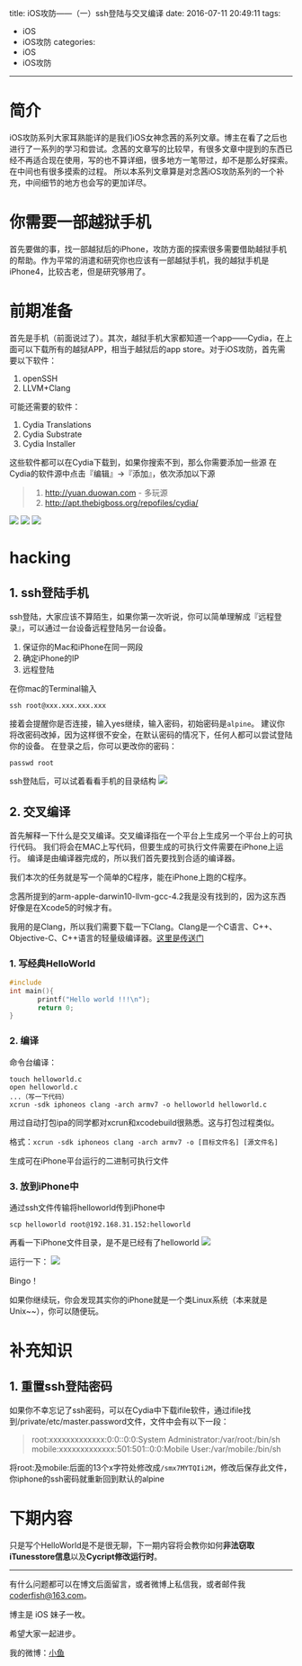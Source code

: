 title: iOS攻防——（一）ssh登陆与交叉编译
date: 2016-07-11 20:49:11
tags:
  - iOS
  - iOS攻防
categories:
  - iOS
  - iOS攻防
---

# 简介
iOS攻防系列大家耳熟能详的是我们iOS女神念茜的系列文章。博主在看了之后也进行了一系列的学习和尝试。念茜的文章写的比较早，有很多文章中提到的东西已经不再适合现在使用，写的也不算详细，很多地方一笔带过，却不是那么好探索。在中间也有很多摸索的过程。
所以本系列文章算是对念茜iOS攻防系列的一个补充，中间细节的地方也会写的更加详尽。

# 你需要一部越狱手机
首先要做的事，找一部越狱后的iPhone，攻防方面的探索很多需要借助越狱手机的帮助。作为平常的消遣和研究你也应该有一部越狱手机，我的越狱手机是iPhone4，比较古老，但是研究够用了。

# 前期准备
首先是手机（前面说过了）。其次，越狱手机大家都知道一个app——Cydia，在上面可以下载所有的越狱APP，相当于越狱后的app store。对于iOS攻防，首先需要以下软件：
1. openSSH
2. LLVM+Clang

可能还需要的软件：
1. Cydia Translations
2. Cydia Substrate
3. Cydia Installer

这些软件都可以在Cydia下载到，如果你搜索不到，那么你需要添加一些源
在Cydia的软件源中点击『编辑』->『添加』，依次添加以下源
> 1. http://yuan.duowan.com - 多玩源
> 2. http://apt.thebigboss.org/repofiles/cydia/

<!--more-->

![](http://7xt4xp.com1.z0.glb.clouddn.com/blog_iOS%E6%94%BB%E9%98%B2%E2%80%94%E2%80%94%EF%BC%88%E4%B8%80%EF%BC%89ssh%E7%99%BB%E9%99%86%E4%B8%8E%E4%BA%A4%E5%8F%89%E7%BC%96%E8%AF%91-01.PNG-w375)
![](http://7xt4xp.com1.z0.glb.clouddn.com/blog_iOS%E6%94%BB%E9%98%B2%E2%80%94%E2%80%94%EF%BC%88%E4%B8%80%EF%BC%89ssh%E7%99%BB%E9%99%86%E4%B8%8E%E4%BA%A4%E5%8F%89%E7%BC%96%E8%AF%91-02.PNG-w375)
![](http://7xt4xp.com1.z0.glb.clouddn.com/blog_iOS%E6%94%BB%E9%98%B2%E2%80%94%E2%80%94%EF%BC%88%E4%B8%80%EF%BC%89ssh%E7%99%BB%E9%99%86%E4%B8%8E%E4%BA%A4%E5%8F%89%E7%BC%96%E8%AF%91-03.PNG-w375)

# hacking
## 1. ssh登陆手机
ssh登陆，大家应该不算陌生，如果你第一次听说，你可以简单理解成『远程登录』，可以通过一台设备远程登陆另一台设备。

1. 保证你的Mac和iPhone在同一网段
2. 确定iPhone的IP
3. 远程登陆

在你mac的Terminal输入

```
ssh root@xxx.xxx.xxx.xxx
```

接着会提醒你是否连接，输入yes继续，输入密码，初始密码是`alpine`。
建议你将改密码改掉，因为这样很不安全，在默认密码的情况下，任何人都可以尝试登陆你的设备。
在登录之后，你可以更改你的密码：

```
passwd root
```

ssh登陆后，可以试着看看手机的目录结构
![](http://7xt4xp.com1.z0.glb.clouddn.com/blog_iOS%E6%94%BB%E9%98%B2%E2%80%94%E2%80%94%EF%BC%88%E4%B8%80%EF%BC%89ssh%E7%99%BB%E9%99%86%E4%B8%8E%E4%BA%A4%E5%8F%89%E7%BC%96%E8%AF%91-05.png)
 
## 2. 交叉编译
首先解释一下什么是交叉编译。交叉编译指在一个平台上生成另一个平台上的可执行代码。
我们将会在MAC上写代码，但要生成的可执行文件需要在iPhone上运行。
编译是由编译器完成的，所以我们首先要找到合适的编译器。

我们本次的任务就是写一个简单的C程序，能在iPhone上跑的C程序。

念茜所提到的arm-apple-darwin10-llvm-gcc-4.2我是没有找到的，因为这东西好像是在Xcode5的时候才有。

我用的是Clang，所以我们需要下载一下Clang。Clang是一个C语言、C++、Objective-C、C++语言的轻量级编译器。[这里是传送门](http://clang.llvm.org/get_started.html)

### 1. 写经典HelloWorld

```c
#include                                                                                               
int main(){   
       printf("Hello world !!!\n");   
       return 0;   
} 
```

### 2. 编译
命令台编译：

```
touch helloworld.c
open helloworld.c
...（写一下代码）
xcrun -sdk iphoneos clang -arch armv7 -o helloworld helloworld.c
```

用过自动打包ipa的同学都对xcrun和xcodebuild很熟悉。这与打包过程类似。

格式：`xcrun -sdk iphoneos clang -arch armv7 -o [目标文件名] [源文件名]`

生成可在iPhone平台运行的二进制可执行文件

### 3. 放到iPhone中
通过ssh文件传输将helloworld传到iPhone中

```
scp helloworld root@192.168.31.152:helloworld
```

再看一下iPhone文件目录，是不是已经有了helloworld
![](http://7xt4xp.com1.z0.glb.clouddn.com/blog_iOS%E6%94%BB%E9%98%B2%E2%80%94%E2%80%94%EF%BC%88%E4%B8%80%EF%BC%89ssh%E7%99%BB%E9%99%86%E4%B8%8E%E4%BA%A4%E5%8F%89%E7%BC%96%E8%AF%91-06.png)

运行一下：
![](http://7xt4xp.com1.z0.glb.clouddn.com/blog_iOS%E6%94%BB%E9%98%B2%E2%80%94%E2%80%94%EF%BC%88%E4%B8%80%EF%BC%89ssh%E7%99%BB%E9%99%86%E4%B8%8E%E4%BA%A4%E5%8F%89%E7%BC%96%E8%AF%91-07.png)

Bingo！

如果你继续玩，你会发现其实你的iPhone就是一个类Linux系统（本来就是Unix~~），你可以随便玩。

# 补充知识
## 1. 重置ssh登陆密码
如果你不幸忘记了ssh密码，可以在Cydia中下载ifile软件，通过ifile找到/private/etc/master.password文件，文件中会有以下一段：

> root:xxxxxxxxxxxxx:0:0::0:0:System
> Administrator:/var/root:/bin/sh
> mobile:xxxxxxxxxxxxx:501:501::0:0:Mobile
> User:/var/mobile:/bin/sh

将root:及mobile:后面的13个x字符处修改成`/smx7MYTQIi2M`，修改后保存此文件，你iphone的ssh密码就重新回到默认的alpine

# 下期内容
只是写个HelloWorld是不是很无聊，下一期内容将会教你如何**非法窃取iTunesstore信息**以及**Cycript修改运行时**。

----

有什么问题都可以在博文后面留言，或者微博上私信我，或者邮件我 <coderfish@163.com>。

博主是 iOS 妹子一枚。

希望大家一起进步。

我的微博：[小鱼](http://weibo.com/coderfish/)

